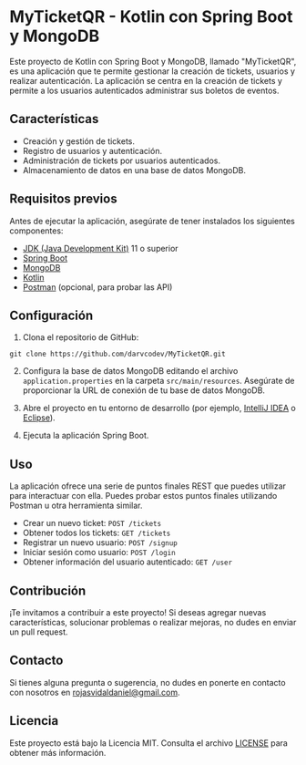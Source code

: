 # MyTicketQR - Kotlin con Spring Boot y MongoDB

Este proyecto de Kotlin con Spring Boot y MongoDB, llamado "MyTicketQR", es una aplicación que te permite gestionar la creación de tickets, usuarios y realizar autenticación. La aplicación se centra en la creación de tickets y permite a los usuarios autenticados administrar sus boletos de eventos.

## Características

- Creación y gestión de tickets.
- Registro de usuarios y autenticación.
- Administración de tickets por usuarios autenticados.
- Almacenamiento de datos en una base de datos MongoDB.

## Requisitos previos

Antes de ejecutar la aplicación, asegúrate de tener instalados los siguientes componentes:

- [JDK (Java Development Kit)](https://www.oracle.com/java/technologies/javase-downloads.html) 11 o superior
- [Spring Boot](https://spring.io/projects/spring-boot)
- [MongoDB](https://www.mongodb.com/try/download/community)
- [Kotlin](https://kotlinlang.org/docs/getting-started.html)
- [Postman](https://www.postman.com/downloads/) (opcional, para probar las API)

## Configuración

1. Clona el repositorio de GitHub:

```
git clone https://github.com/darvcodev/MyTicketQR.git
```

2. Configura la base de datos MongoDB editando el archivo `application.properties` en la carpeta `src/main/resources`. Asegúrate de proporcionar la URL de conexión de tu base de datos MongoDB.

3. Abre el proyecto en tu entorno de desarrollo (por ejemplo, [IntelliJ IDEA](https://www.jetbrains.com/idea/download/) o [Eclipse](https://www.eclipse.org/downloads/)).

4. Ejecuta la aplicación Spring Boot.

## Uso

La aplicación ofrece una serie de puntos finales REST que puedes utilizar para interactuar con ella. Puedes probar estos puntos finales utilizando Postman u otra herramienta similar.

- Crear un nuevo ticket: `POST /tickets`
- Obtener todos los tickets: `GET /tickets`
- Registrar un nuevo usuario: `POST /signup`
- Iniciar sesión como usuario: `POST /login`
- Obtener información del usuario autenticado: `GET /user`

## Contribución

¡Te invitamos a contribuir a este proyecto! Si deseas agregar nuevas características, solucionar problemas o realizar mejoras, no dudes en enviar un pull request.

## Contacto

Si tienes alguna pregunta o sugerencia, no dudes en ponerte en contacto con nosotros en [rojasvidaldaniel@gmail.com](mailto:rojasvidaldaniel@gmail.com).

## Licencia

Este proyecto está bajo la Licencia MIT. Consulta el archivo [LICENSE](LICENSE) para obtener más información.
